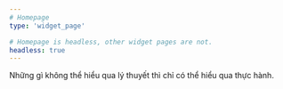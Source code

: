 ```yaml
---
# Homepage
type: 'widget_page'

# Homepage is headless, other widget pages are not.
headless: true
---
```


Những gì không thể hiểu qua lý thuyết thì chỉ có thể hiểu qua thực hành.